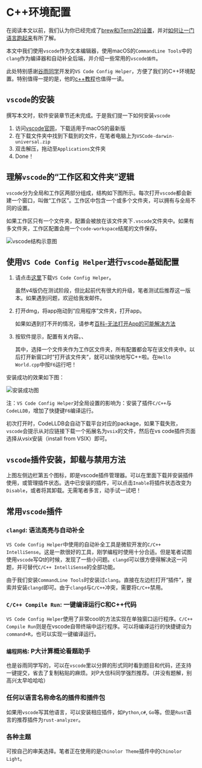 # C++环境配置

在阅读本文以前，我们认为你已经完成了[brew和iTerm2的设置](https://macguide.leavelet.io/Advanced/developmentEnvFromScratch.html)，并对[如何让一门语言跑起来](https://macguide.leavelet.io/Advanced/commonLanguage.html)有所了解。

本文中我们使用`vscode`作为文本编辑器，使用macOS的`CommandLine Tools`中的`clang`作为编译器和自动补全后端，并介绍一些常用的`vscode插件`。 

此处特别感谢[谷雨同学](https://guyutongxue.github.io)开发的`VS Code Config Helper`，方便了我们的C++环境配置。特别值得一提的是，他的[c++教程](https://cpp-tutorial.vercel.app)也值得一读。

## `vscode`的安装

撰写本文时，软件安装章节还未完成。于是我们提一下如何安装`vscode`

1. 访问[vscode官网](https://code.visualstudio.com)，下载适用于macOS的最新版
2. 在下载文件夹中找到下载到的文件，在笔者电脑上为`VSCode-darwin-universal.zip`
3. 双击解压，拖动至`Applications`文件夹
4. Done！

## 理解`vscode`的“工作区和文件夹”逻辑

`vscode`分为全局和工作区两部分组成，结构如下图所示。每次打开`vscode`都会新建一个窗口，叫做“工作区”。工作区中包含一个或多个文件夹，可以拥有与全局不同的设置。

如果工作区只有一个文件夹，配置会被放在该文件夹下`.vscode`文件夹中。如果有多文件夹，工作区配置会用一个`code-workspace`结尾的文件保存。

![vscode结构示意图](http://macguide.leavelet.io/assets/vscode.png)

## 使用`VS Code Config Helper`进行`vscode`基础配置

1. 请点击[这里](https://v4.vscch.tk)下载`VS Code Config Helper`。
   
   虽然v4版仍在测试阶段，但比起前代有很大的升级，笔者测试后推荐这一版本。如果遇到问题，欢迎给我发邮件。

2. 打开dmg，将app拖动到“应用程序”文件夹，打开app。
   
   如果如遇到打不开的情况，请参考[百科-无法打开App的可能解决方法](https://macguide.leavelet.io/Bike/appnotopen.html)

3. 按软件提示，配置有关内容。、
   
   其中，选择一个文件夹作为工作区文件夹，所有配置都会写在该文件夹中。以后打开新窗口时“打开该文件夹“，就可以愉快地写C++啦。在`Hello World.cpp`中按`F6`运行吧！   

安装成功的效果如下图：

![安装成功图](https://macguide.leavelet.io/src/assets/vscodeInstallOK.png)

注：`VS Code Config Helper`对全局设置的影响为：安装了插件`C/C++`与`CodeLLDB`，增加了快捷键`F6`编译运行。

初次打开时，CodeLLDB会自动下载平台对应的package，如果下载失败，`vscode`会提示从对应链接下载一个拓展名为`vsix`的文件，然后在vs code插件页面选择从vsix安装（install from VSIX）即可。

## `vscode`插件安装，卸载与禁用方法

上图左侧边栏第五个图标，即是vscode插件管理器。可以在里面下载并安装插件使用，或管理插件状态。选中已安装的插件，可以点击`Inable`将插件状态改变为`Disable`，或者将其卸载。无需笔者多言，动手试一试吧！

## 常用`vscode`插件

### `clangd`: 语法高亮与自动补全

`VS Code Config Helper`中使用的自动补全工具是微软开发的`C/C++ IntelliSense`。这是一款很好的工具，刚学编程时使用十分合适。但是笔者试图使用`vscode`写Qt的时候，发现了一些小问题。`clangd`可以很方便得解决这一问题，并可替代`C/C++ IntelliSense`的全部功能。

由于我们安装`CommandLine Tools`时安装过`clang`。直接在左边栏打开“插件”，搜索并安装`clangd`即可。由于`clangd`与`C/C++`冲突，需要将`C/C++`禁用。

### `C/C++ Compile Run`: 一键编译运行C和C++代码

`VS Code Config Helper`使用了非常cool的方法实现在单独窗口运行程序。`C/C++ Compile Run`则是在vscode自带终端中运行程序。可以将编译运行的快捷键设为`command+R`，也可以实现一键编译运行。

### `编程网格`: P大计算概论看题助手

也是谷雨同学写的，可以在`vscode`里以分屏的形式同时看到题目和代码，还支持一键提交，省去了复制粘贴的麻烦。对P大信科同学强烈推荐。（并没有题解，别高兴太早哈哈哈）

### 任何以语言名称命名的插件和插件包

如果用`vscode`写其他语言，可以安装相应插件，如`Python`,`c#`, `Go`等。但是`Rust`语言的推荐插件为`rust-analyzer`。

### 各种主题

可按自己的审美选择。笔者正在使用的是`Chinolor Theme`插件中的`Chinolor Light`。